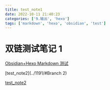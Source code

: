 ```yaml
---
title: test_note1
date: 2022-10-11 21:40:23
categories: ['9.输出', 'hexo']
tags: ['markdown', 'hexo', 'obsidian', 'test']
---
```


# 双链测试笔记 1

[Obsidian+Hexo Markdown 测试](../1189/#公式)

[test_note2](../1191/#Branch 2)

[test_note2](../1193)
